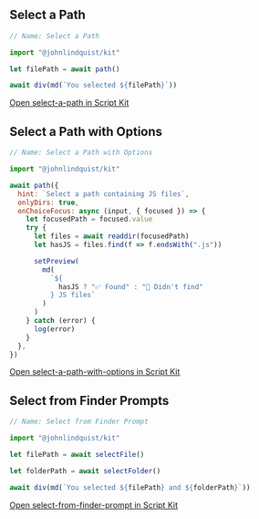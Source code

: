 <meta sectionIndex="1">
<meta url="https://github.com/johnlindquist/kit/discussions/809">
<meta id="D_kwDOEu7MBc4AP9Tf">
<meta title="Select a Path">
<meta section="Essentials">
<meta i="2">    
<meta path="docs/select-a-path">

## Select a Path

```js
// Name: Select a Path

import "@johnlindquist/kit"

let filePath = await path()

await div(md(`You selected ${filePath}`))
```

[Open select-a-path in Script Kit](https://scriptkit.com/api/new?name=select-a-path&url=https://gist.githubusercontent.com/johnlindquist/68ae880d76f6d92b1aa9994501465f2b/raw/839a08ef025a07e5d5e292c8730d7c631b934798/select-a-path.js")

## Select a Path with Options

```js
// Name: Select a Path with Options

import "@johnlindquist/kit"

await path({
  hint: `Select a path containing JS files`,
  onlyDirs: true,
  onChoiceFocus: async (input, { focused }) => {
    let focusedPath = focused.value
    try {
      let files = await readdir(focusedPath)
      let hasJS = files.find(f => f.endsWith(".js"))

      setPreview(
        md(
          `${
            hasJS ? "✅ Found" : "🔴 Didn't find"
          } JS files`
        )
      )
    } catch (error) {
      log(error)
    }
  },
})
```

[Open select-a-path-with-options in Script Kit](https://scriptkit.com/api/new?name=select-a-path-with-options&url=https://gist.githubusercontent.com/johnlindquist/8ec7f7178cd44481aed4e968fd83da3f/raw/c8a4d8deacaa192f07fbdfed7c17a75558bc99a7/select-a-path-with-options.js")

## Select from Finder Prompts

```js
// Name: Select from Finder Prompt

import "@johnlindquist/kit"

let filePath = await selectFile()

let folderPath = await selectFolder()

await div(md(`You selected ${filePath} and ${folderPath}`))
```

[Open select-from-finder-prompt in Script Kit](https://scriptkit.com/api/new?name=select-from-finder-prompt&url=https://gist.githubusercontent.com/johnlindquist/d27e5970cb6284bd28b746eaeb49df78/raw/5f4b446f2b5a61435a651e0132e878fae9a4f819/select-from-finder-prompt.js")

